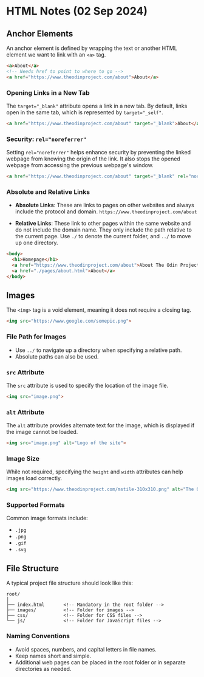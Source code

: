 

# HTML Notes (02 Sep 2024)

## Anchor Elements
An anchor element is defined by wrapping the text or another HTML element we want to link with an `<a>` tag.

```html
<a>About</a>
<!-- Needs href to point to where to go -->
<a href="https://www.theodinproject.com/about">About</a>
```

### Opening Links in a New Tab
The `target="_blank"` attribute opens a link in a new tab. By default, links open in the same tab, which is represented by `target="_self"`.

```html
<a href="https://www.theodinproject.com/about" target="_blank">About</a>
```

### Security: `rel="noreferrer"`
Setting `rel="noreferrer"` helps enhance security by preventing the linked webpage from knowing the origin of the link. It also stops the opened webpage from accessing the previous webpage's window.

```html
<a href="https://www.theodinproject.com/about" target="_blank" rel="noreferrer">About</a>
```

### Absolute and Relative Links
- **Absolute Links**: These are links to pages on other websites and always include the protocol and domain. 
`https://www.theodinproject.com/about`

- **Relative Links**: These link to other pages within the same website and do not include the domain name. They only include the path relative to the current page. Use `./` to denote the current folder, and `../` to move up one directory.

```html
<body>
  <h1>Homepage</h1>
  <a href="https://www.theodinproject.com/about">About The Odin Project</a>
  <a href="./pages/about.html">About</a>
</body>
```

## Images
The `<img>` tag is a void element, meaning it does not require a closing tag.

```html
<img src="https://www.google.com/somepic.png">
```

### File Path for Images
- Use `../` to navigate up a directory when specifying a relative path.
- Absolute paths can also be used.

### `src` Attribute
The `src` attribute is used to specify the location of the image file.

```html
<img src="image.png">
```

### `alt` Attribute
The `alt` attribute provides alternate text for the image, which is displayed if the image cannot be loaded.

```html
<img src="image.png" alt="Logo of the site">
```

### Image Size
While not required, specifying the `height` and `width` attributes can help images load correctly.

```html
<img src="https://www.theodinproject.com/mstile-310x310.png" alt="The Odin Project Logo" height="310" width="310">
```

### Supported Formats
Common image formats include:
- `.jpg`
- `.png`
- `.gif`
- `.svg`

## File Structure
A typical project file structure should look like this:

```
root/
│
├── index.html       <!-- Mandatory in the root folder -->
├── images/          <!-- Folder for images -->
├── css/             <!-- Folder for CSS files -->
└── js/              <!-- Folder for JavaScript files -->
```

### Naming Conventions
- Avoid spaces, numbers, and capital letters in file names.
- Keep names short and simple.
- Additional web pages can be placed in the root folder or in separate directories as needed.
